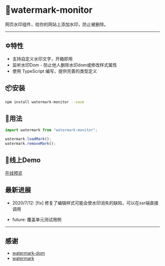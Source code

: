 

# 🌟watermark-monitor

网页水印组件，给你的网站上添加水印，防止被删除。

---

## ✡️特性

- 支持自定义水印文字，开箱即用
- 监听水印Dom - 防止他人删除水印dom或修改样式属性
- 使用 TypeScript 编写，提供完善的类型定义

## 📦安装

```bash
npm install watermark-monitor --save
```

## 🔨用法

```js
import watermark from "watermark-monitor";

watermark.loadMark();
watermark.removeMark();
```

##  👀线上Demo

[在线预览](https://dbsds.github.io/watermark-monitor/)


## 最新进展

* 2020/7/12: [fix] 修复了编辑样式可能会使水印消失的缺陷，可以在ssr端直接调用

* future: 覆盖单元测试用例 
---

## 感谢

- [watermark-dom](https://github.com/saucxs/watermark-dom)
- [watermark](https://github.com/pansyjs/watermark)